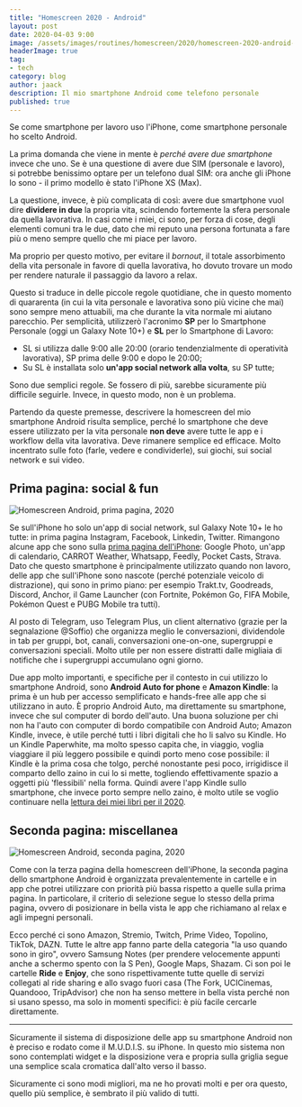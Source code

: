 ```yaml
---
title: "Homescreen 2020 - Android"
layout: post
date: 2020-04-03 9:00
image: /assets/images/routines/homescreen/2020/homescreen-2020-android-cover.png
headerImage: true
tag:
- tech
category: blog
author: jaack
description: Il mio smartphone Android come telefono personale
published: true
---
```


Se come smartphone per lavoro uso l'iPhone, come smartphone personale ho scelto Android.

La prima domanda che viene in mente è *perché avere due smartphone* invece che uno.
Se è una questione di avere due SIM (personale e lavoro), si potrebbe benissimo optare per un telefono dual SIM: ora anche gli iPhone lo sono - il primo modello è stato l'iPhone XS (Max).

La questione, invece, è più complicata di così: avere due smartphone vuol dire
**dividere in due** la propria vita, scindendo fortemente la sfera personale da quella lavorativa.
In casi come i miei, ci sono, per forza di cose, degli elementi comuni tra le due, dato che
mi reputo una persona fortunata a fare più o meno sempre quello che mi piace per lavoro.

Ma proprio per questo motivo, per evitare il *bornout*, il totale assorbimento della vita personale
in favore di quella lavorativa, ho dovuto trovare un modo per rendere naturale il passaggio da lavoro
a relax.

Questo si traduce in delle piccole regole quotidiane, che in questo momento di quararenta (in cui la
vita personale e lavorativa sono più vicine che mai) sono sempre meno attuabili, ma che durante
la vita normale mi aiutano parecchio. Per semplicità, utilizzerò l'acronimo **SP** per lo
Smartphone Personale (oggi un Galaxy Note 10+) e **SL** per lo Smartphone di Lavoro:

- SL si utilizza dalle 9:00 alle 20:00 (orario tendenzialmente di operatività lavorativa),
SP prima delle 9:00 e dopo le 20:00;
- Su SL è installata solo **un'app social network alla volta**, su SP tutte;

Sono due semplici regole. Se fossero di più, sarebbe sicuramente più difficile seguirle. Invece,
in questo modo, non è un problema.

Partendo da queste premesse, descrivere la homescreen del mio smartphone Android risulta semplice, perché
lo smartphone che deve essere utilizzato per la vita personale **non deve** avere tutte le app e i workflow
della vita lavorativa. Deve rimanere semplice ed efficace. Molto incentrato sulle foto (farle, vedere e condividerle), sui giochi, sui social network e sui video.

## Prima pagina: social & fun

<img class="image" src="{{base}}/assets/images/routines/homescreen/2020/homescreen-2020-android-page1.png" alt="Homescreen Android, prima pagina, 2020" />

Se sull'iPhone ho solo un'app di social network, sul Galaxy Note 10+ le ho tutte: in prima pagina Instagram,
Facebook, Linkedin, Twitter. Rimangono alcune app che sono sulla [prima pagina dell'iPhone]({{base}}/homescreen-iphone-2020/): Google Photo, un'app di calendario, CARROT Weather, Whatsapp, Feedly, Pocket Casts, Strava. Dato che questo smartphone è principalmente utilizzato quando non lavoro, delle app che sull'iPhone sono nascote (perché potenziale veicolo di distrazione), qui sono in primo piano: per esempio Trakt.tv, Goodreads, Discord, Anchor, il Game Launcher (con Fortnite, Pokémon Go, FIFA Mobile, Pokémon Quest e PUBG Mobile tra tutti).

Al posto di Telegram, uso Telegram Plus, un client alternativo (grazie per la segnalazione @Soffio) che organizza meglio le conversazioni, dividendole in tab per gruppi, bot, canali, conversazioni one-on-one, supergruppi e conversazioni speciali. Molto utile per non essere distratti  dalle migliaia di notifiche che i supergruppi accumulano ogni giorno.

Due app molto importanti, e specifiche per il contesto in cui utilizzo lo smartphone Android, sono **Android Auto for phone** e **Amazon Kindle**: la prima è un hub per accesso semplificato e hands-free alle app che si utilizzano in auto. È proprio Android Auto, ma direttamente su smartphone, invece che sul computer di bordo dell'auto. Una buona soluzione per chi non ha l'auto con computer di bordo compatibile con Android Auto; Amazon Kindle, invece, è utile perché tutti i libri digitali che ho li salvo su Kindle. Ho un Kindle Paperwhite, ma molto spesso capita che, in viaggio, voglia viaggiare il più leggero possibile e quindi porto meno cose possibile: il Kindle è la prima cosa  che tolgo, perché nonostante pesi poco, irrigidisce il comparto dello zaino in cui lo si mette, togliendo effettivamente spazio a oggetti più 'flessibili' nella forma. Quindi avere l'app Kindle sullo smartphone, che invece porto sempre nello zaino, è molto utile se voglio continuare nella [lettura dei miei libri per il 2020]({{base}}/libri-2020/).

## Seconda pagina: miscellanea
<img class="image" src="{{base}}/assets/images/routines/homescreen/2020/homescreen-2020-android-page2.png" alt="Homescreen Android, seconda pagina, 2020" />

Come con la terza pagina della homescreen dell'iPhone, la seconda pagina dello smartphone Android è organizzata prevalentemente in cartelle e in app che potrei utilizzare con priorità più bassa rispetto a quelle sulla prima pagina. In particolare, il criterio di selezione segue lo stesso della prima pagina, ovvero di posizionare in bella vista le app che richiamano al relax e agli impegni personali.

Ecco perché ci sono Amazon, Stremio, Twitch, Prime Video, Topolino, TikTok, DAZN. Tutte le altre app fanno parte della categoria "la uso quando sono in giro", ovvero Samsung Notes (per prendere velocemente appunti anche a schermo spento con la S Pen), Google Maps, Shazam. Ci son poi le cartelle **Ride** e **Enjoy**, che sono rispettivamente tutte quelle di servizi collegati al ride sharing e allo svago fuori casa (The Fork, UCICinemas, Quandooo, TripAdvisor) che non ha senso mettere in bella vista perché non si usano spesso, ma solo in momenti specifici: è più facile cercarle direttamente.

---

Sicuramente il sistema di disposizione delle app su smartphone Android non è preciso e rodato come il M.U.D.I.S. su iPhone. In questo mio sistema non sono contemplati widget e la disposizione vera e propria sulla griglia segue una semplice scala cromatica dall'alto verso il basso.

Sicuramente ci sono modi migliori, ma ne ho provati molti e per ora questo, quello più semplice, è sembrato il più valido di tutti.
